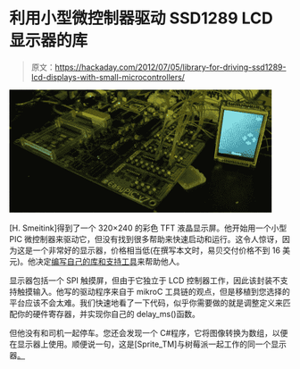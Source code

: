 # 利用小型微控制器驱动 SSD1289 LCD 显示器的库

> 原文：<https://hackaday.com/2012/07/05/library-for-driving-ssd1289-lcd-displays-with-small-microcontrollers/>

![](img/967d9890140eef7e842f30622a57fc73.png "driving_ssd1289_display_library")

[H. Smeitink]得到了一个 320×240 的彩色 TFT 液晶显示屏。他开始用一个小型 PIC 微控制器来驱动它，但没有找到很多帮助来快速启动和运行。这令人惊讶，因为这是一个非常好的显示器，价格相当低(在撰写本文时，易贝交付价格不到 16 美元)。他决定[编写自己的库和支持工具](http://www.hmsprojects.com/tft_lcd.html)来帮助他人。

显示器包括一个 SPI 触摸屏，但由于它独立于 LCD 控制器工作，因此该封装不支持触摸输入。他写的驱动程序来自于 mikroC 工具链的观点，但是移植到您选择的平台应该不会太难。我们快速地看了一下代码，似乎你需要做的就是调整定义来匹配你的硬件寄存器，并实现你自己的 delay_ms()函数。

但他没有和司机一起停车。您还会发现一个 C#程序，它将图像转换为数组，以便在显示器上使用。顺便说一句，这是[Sprite_TM]与树莓派一起工作的同一个显示器[。](http://hackaday.com/2012/06/25/sprite_tm-connects-an-lcd-to-a-tiny-linux-board/)